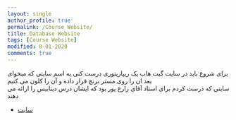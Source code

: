 ```yaml
---
layout: single
author_profile: true
permalink: /Course Website/
title: Database Website
tags: [Course Website]
modified: 8-01-2020
comments: true
---
```



برای شروع باید در سایت گیت هاب یک ریپازیتوری درست کنی به اسم سایتی که میخوای 
<br>
بعد ان را روی مستر برنچ قرار داده و آن را کلون می کنیم
<br>
سایتی که درست کردم برای استاد آقای زارع پور بود که ایشان درس دیتابیس را ارائه می دهند
<br>
* [سایت](https://amirsmvt.github.ir/Database)
<br>
